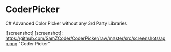 # CoderPicker
C# Advanced Color Picker without any 3rd Party Libraries

![screenshot]
[screenshot]: https://github.com/SamZCoder/CoderPicker/raw/master/src/screenshots/app.png "Coder Picker" 